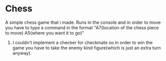 # Chess
A simple chess game that i made. Runs in the console and in order to move you have to type a command in the format "A7(location of the chess piece to move) A5(where you want it to go)"

  1. I couldn't implement a checker for checkmate so in order to win the game you have to take the enemy kind figure(which is just an extra turn anyway).
